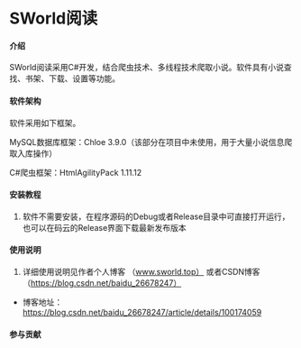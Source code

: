 # SWorld阅读

#### 介绍
SWorld阅读采用C#开发，结合爬虫技术、多线程技术爬取小说。软件具有小说查找、书架、下载、设置等功能。

#### 软件架构
软件采用如下框架。

MySQL数据库框架：Chloe 3.9.0（该部分在项目中未使用，用于大量小说信息爬取入库操作）

C#爬虫框架：HtmlAgilityPack 1.11.12


#### 安装教程

1. 软件不需要安装，在程序源码的Debug或者Release目录中可直接打开运行，也可以在码云的Release界面下载最新发布版本

#### 使用说明

1. 详细使用说明见作者个人博客 （www.sworld.top） 或者CSDN博客（https://blog.csdn.net/baidu_26678247）

- 博客地址：<https://blog.csdn.net/baidu_26678247/article/details/100174059>

#### 参与贡献

